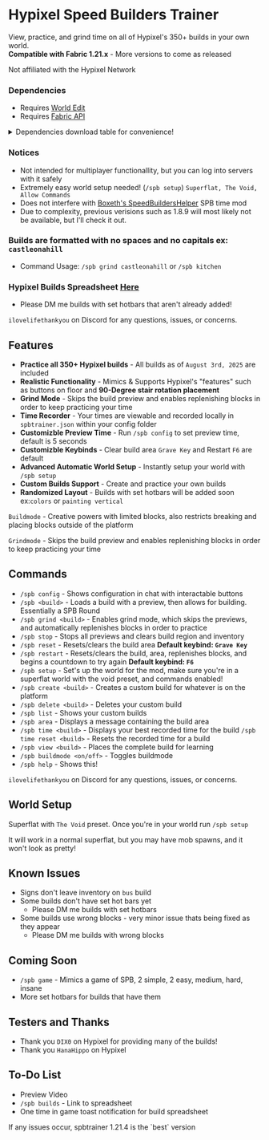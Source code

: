 # Hypixel Speed Builders Trainer 
View, practice, and grind time on all of Hypixel's 350+ builds in your own world.         
**Compatible with Fabric 1.21.x** - More versions to come as released

Not affiliated with the Hypixel Network

### Dependencies 
- Requires [World Edit](https://modrinth.com/plugin/worldedit) 
- Requires [Fabric API](https://modrinth.com/mod/fabric-api) 

<details>
  <summary>Dependencies download table for convenience!</summary>
  <br>
  &#11088; All downloads are Modrinth Links
  
  Note: It is Easier to Right click &rarr; `Open link in new tab`
  
  <table>
    <thead>
      <tr>
        <th>Fabric API</th>
        <th>WorldEdit Mod</th>
      </tr>
    </thead>
    <tbody>
      <tr>
        <td><a href="https://modrinth.com/mod/fabric-api?version=1.21#download">1.21</a></td>
        <td><a href="https://modrinth.com/plugin/worldedit/versions?loader=fabric&version=1.21#download">1.21</a></td>
      </tr>
      <tr>
        <td><a href="https://modrinth.com/mod/fabric-api?version=1.21.1#download">1.21.1</a></td>
        <td><a href="https://modrinth.com/plugin/worldedit/versions?loader=fabric&version=1.21.1#download">1.21.1</a></td>
      </tr>
      <tr>
        <td><a href="https://modrinth.com/mod/fabric-api?version=1.21.2#download">1.21.2</a></td>
        <td><a href="https://modrinth.com/plugin/worldedit/versions?loader=fabric&version=1.21.2#download">1.21.2</a></td>
      </tr>
      <tr>
        <td><a href="https://modrinth.com/mod/fabric-api?version=1.21.3#download">1.21.3</a></td>
        <td><a href="https://modrinth.com/plugin/worldedit/versions?loader=fabric&version=1.21.3#download">1.21.3</a></td>
      </tr>
      <tr>
        <td><a href="https://modrinth.com/mod/fabric-api?version=1.21.4#download">1.21.4</a></td>
        <td><a href="https://modrinth.com/plugin/worldedit/versions?loader=fabric&version=1.21.4#download">1.21.4</a></td>
      </tr>
      <tr>
        <td><a href="https://modrinth.com/mod/fabric-api?version=1.21.5#download">1.21.5</a></td>
        <td><a href="https://modrinth.com/plugin/worldedit/versions?loader=fabric&version=1.21.5#download">1.21.5</a></td>
      </tr>
      <tr>
        <td><a href="https://modrinth.com/mod/fabric-api?version=1.21.6#download">1.21.6</a></td>
        <td><a href="https://modrinth.com/plugin/worldedit/versions?loader=fabric&version=1.21.6#download">1.21.6</a></td>
      </tr>
      <tr>
        <td><a href="https://modrinth.com/mod/fabric-api?version=1.21.7#download">1.21.7</a></td>
        <td><a href="https://modrinth.com/plugin/worldedit/versions?loader=fabric&version=1.21.7#download">1.21.7</a></td>
      </tr>
      <tr>
        <td><a href="https://modrinth.com/mod/fabric-api?version=1.21.8#download">1.21.8</a></td>
        <td><a href="https://modrinth.com/plugin/worldedit/versions?loader=fabric&version=1.21.8#download">1.21.8</a></td>
      </tr>
    </tbody>
  </table>
</details>


### Notices
- Not intended for multiplayer functionallity, but you can log into servers with it safely
- Extremely easy world setup needed! (`/spb setup`) `Superflat, The Void, Allow Commands`
- Does not interfere with [Boxeth's SpeedBuildersHelper](https://modrinth.com/project/aUJs6CKs) SPB time mod
- Due to complexity, previous verisions such as 1.8.9 will most likely not be available, but I'll check it out.
### Builds are formatted with no spaces and no capitals ex: `castleonahill`
- Command Usage: `/spb grind castleonahill` or `/spb kitchen`
### Hypixel Builds Spreadsheet [Here](https://docs.google.com/spreadsheets/d/1fSd1hopLb59BqAY-T0gyVs8ceevx1QD36Xqu-oSHJBA/edit?usp=sharing)
- Please DM me builds with set hotbars that aren't already added!

`ilovelifethankyou` on Discord for any questions, issues, or concerns.

## Features
- **Practice all 350+ Hypixel builds** - All builds as of `August 3rd, 2025` are included
- **Realistic Functionality** - Mimics & Supports Hypixel's "features" such as buttons on floor and **90-Degree stair rotation placement**
- **Grind Mode** - Skips the build preview and enables replenishing blocks in order to keep practicing your time
- **Time Recorder** - Your times are viewable and recorded locally in `spbtrainer.json` within your config folder
- **Customizble Preview Time** - Run `/spb config` to set preview time, default is 5 seconds
- **Customizble Keybinds** - Clear build area `Grave Key` and Restart `F6` are default
- **Advanced Automatic World Setup** - Instantly setup your world with `/spb setup`
- **Custom Builds Support** - Create and practice your own builds
- **Randomized Layout** - Builds with set hotbars will be added soon ex:`colors` or `painting vertical`

`Buildmode` - Creative powers with limited blocks, also restricts breaking and placing blocks outside of the platform

`Grindmode` - Skips the build preview and enables replenishing blocks in order to keep practicing your time

## Commands
- `/spb config` - Shows configuration in chat with interactable buttons
- `/spb <build>` - Loads a build with a preview, then allows for building. Essentially a SPB Round
- `/spb grind <build>` - Enables grind mode, which skips the previews, and automatically replenishes blocks in order to practice
- `/spb stop` - Stops all previews and clears build region and inventory
- `/spb reset` - Resets/clears the build area
  **Default keybind: `Grave Key`**
- `/spb restart` - Resets/clears the build, area, replenishes blocks, and begins a countdown to try again
  **Default keybind: `F6`**
- `/spb setup` - Set's up the world for the mod, make sure you're in a superflat world with the void preset, and commands enabled!
- `/spb create <build>` - Creates a custom build for whatever is on the platform
- `/spb delete <build>` - Deletes your custom build
- `/spb list` - Shows your custom builds
- `/spb area` - Displays a message containing the build area
- `/spb time <build>` - Displays your best recorded time for the build
  `/spb time reset <build>` - Resets the recorded time for a build
- `/spb view <build>` - Places the complete build for learning
- `/spb buildmode <on/off>` - Toggles buildmode
- `/spb help` - Shows this!

`ilovelifethankyou` on Discord for any questions, issues, or concerns.

## World Setup
Superflat with `The Void` preset. Once you're in your world run `/spb setup`

It will work in a normal superflat, but you may have mob spawns, and it won't look as pretty!

## Known Issues
- Signs don't leave inventory on `bus` build
- Some builds don't have set hot bars yet 
  - Please DM me builds with set hotbars
- Some builds use wrong blocks - very minor issue thats being fixed as they appear 
  - Please DM me builds with wrong blocks

## Coming Soon
- `/spb game` - Mimics a game of SPB, 2 simple, 2 easy, medium, hard, insane
- More set hotbars for builds that have them

## Testers and Thanks
- Thank you `DIX0` on Hypixel for providing many of the builds!
- Thank you `HanaHippo` on Hypixel
## To-Do List
 - Preview Video
 - `/spb builds` - Link to spreadsheet
 - One time in game toast notification for build spreadsheet


If any issues occur, spbtrainer 1.21.4 is the &#96;best&#96; version
